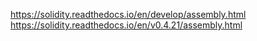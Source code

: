 https://solidity.readthedocs.io/en/develop/assembly.html
https://solidity.readthedocs.io/en/v0.4.21/assembly.html